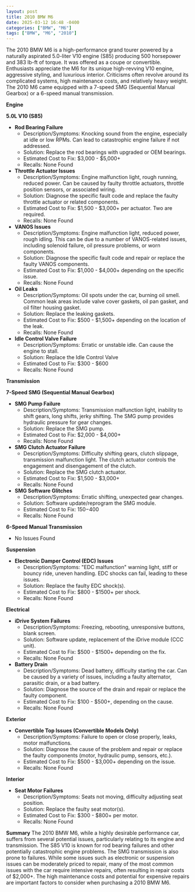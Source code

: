 ```yaml
---
layout: post
title: 2010 BMW M6
date: 2025-03-12 16:48 -0400
categories: ["BMW", "M6"]
tags: ["BMW", "M6", "2010"]
---
```

The 2010 BMW M6 is a high-performance grand tourer powered by a naturally aspirated 5.0-liter V10 engine (S85) producing 500 horsepower and 383 lb-ft of torque. It was offered as a coupe or convertible. Enthusiasts appreciate the M6 for its unique high-revving V10 engine, aggressive styling, and luxurious interior. Criticisms often revolve around its complicated systems, high maintenance costs, and relatively heavy weight. The 2010 M6 came equipped with a 7-speed SMG (Sequential Manual Gearbox) or a 6-speed manual transmission.

**Engine**

**5.0L V10 (S85)**

*   **Rod Bearing Failure**
    *   Description/Symptoms: Knocking sound from the engine, especially at idle or low RPMs. Can lead to catastrophic engine failure if not addressed.
    *   Solution: Replace the rod bearings with upgraded or OEM bearings.
    *   Estimated Cost to Fix: $3,000 - $5,000+
    *   Recalls: None Found
*   **Throttle Actuator Issues**
    *   Description/Symptoms: Engine malfunction light, rough running, reduced power. Can be caused by faulty throttle actuators, throttle position sensors, or associated wiring.
    *   Solution: Diagnose the specific fault code and replace the faulty throttle actuator or related components.
    *   Estimated Cost to Fix: $1,500 - $3,000+ per actuator. Two are required.
    *   Recalls: None Found
*   **VANOS Issues**
    *   Description/Symptoms: Engine malfunction light, reduced power, rough idling. This can be due to a number of VANOS-related issues, including solenoid failure, oil pressure problems, or worn components.
    *   Solution: Diagnose the specific fault code and repair or replace the faulty VANOS components.
    *   Estimated Cost to Fix: $1,000 - $4,000+ depending on the specific issue.
    *   Recalls: None Found
*   **Oil Leaks**
    *   Description/Symptoms: Oil spots under the car, burning oil smell. Common leak areas include valve cover gaskets, oil pan gasket, and oil filter housing gasket.
    *   Solution: Replace the leaking gaskets.
    *   Estimated Cost to Fix: $500 - $1,500+ depending on the location of the leak.
    *   Recalls: None Found
*   **Idle Control Valve Failure**
    *   Description/Symptoms: Erratic or unstable idle. Can cause the engine to stall.
    *   Solution: Replace the Idle Control Valve
    *   Estimated Cost to Fix: $300 - $600
    *   Recalls: None Found

**Transmission**

**7-Speed SMG (Sequential Manual Gearbox)**

*   **SMG Pump Failure**
    *   Description/Symptoms: Transmission malfunction light, inability to shift gears, long shifts, jerky shifting. The SMG pump provides hydraulic pressure for gear changes.
    *   Solution: Replace the SMG pump.
    *   Estimated Cost to Fix: $2,000 - $4,000+
    *   Recalls: None Found
*   **SMG Clutch Actuator Failure**
    *   Description/Symptoms: Difficulty shifting gears, clutch slippage, transmission malfunction light. The clutch actuator controls the engagement and disengagement of the clutch.
    *   Solution: Replace the SMG clutch actuator.
    *   Estimated Cost to Fix: $1,500 - $3,000+
    *   Recalls: None Found
*   **SMG Software Glitches**
    *   Description/Symptoms: Erratic shifting, unexpected gear changes.
    *   Solution: Software update/reprogram the SMG module.
    *   Estimated Cost to Fix: $150-$400
    *   Recalls: None Found

**6-Speed Manual Transmission**

*   No Issues Found

**Suspension**

*   **Electronic Damper Control (EDC) Issues**
    *   Description/Symptoms: "EDC malfunction" warning light, stiff or bouncy ride, uneven handling. EDC shocks can fail, leading to these issues.
    *   Solution: Replace the faulty EDC shock(s).
    *   Estimated Cost to Fix: $800 - $1500+ per shock.
    *   Recalls: None Found

**Electrical**

*   **iDrive System Failures**
    *   Description/Symptoms: Freezing, rebooting, unresponsive buttons, blank screen.
    *   Solution: Software update, replacement of the iDrive module (CCC unit).
    *   Estimated Cost to Fix: $500 - $1500+ depending on the fix.
    *   Recalls: None Found
*   **Battery Drain**
    * Description/Symptoms: Dead battery, difficulty starting the car. Can be caused by a variety of issues, including a faulty alternator, parasitic drain, or a bad battery.
    * Solution: Diagnose the source of the drain and repair or replace the faulty component.
    * Estimated Cost to Fix: $100 - $500+, depending on the cause.
    * Recalls: None Found

**Exterior**

*   **Convertible Top Issues (Convertible Models Only)**
    *   Description/Symptoms: Failure to open or close properly, leaks, motor malfunctions.
    *   Solution: Diagnose the cause of the problem and repair or replace the faulty components (motor, hydraulic pump, sensors, etc.).
    *   Estimated Cost to Fix: $500 - $3,000+ depending on the issue.
    *   Recalls: None Found

**Interior**

*   **Seat Motor Failures**
    *   Description/Symptoms: Seats not moving, difficulty adjusting seat position.
    *   Solution: Replace the faulty seat motor(s).
    *   Estimated Cost to Fix: $300 - $800+ per motor.
    *   Recalls: None Found

**Summary**
The 2010 BMW M6, while a highly desirable performance car, suffers from several potential issues, particularly relating to its engine and transmission. The S85 V10 is known for rod bearing failures and other potentially catastrophic engine problems. The SMG transmission is also prone to failures. While some issues such as electronic or suspension issues can be moderately priced to repair, many of the most common issues with the car require intensive repairs, often resulting in repair costs of $2,000+. The high maintenance costs and potential for expensive repairs are important factors to consider when purchasing a 2010 BMW M6.

